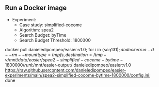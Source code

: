 
## Run a Docker image

 - Experiment: 
   - Case study: simplified-cocome
   - Algorithm: spea2
   - Search Budget: byTime
   - Search Budget Threshold: 1800000

docker pull danieledipompeo/easier:v1.0; for i in $(seq 1 31); do docker run -d --rm --mount type=tmpfs,destination=/tmp -v /mnt/data/easier/spea2-simplified-cocome-bytime-1800000/run$i:/mnt/easier-output/ danieledipompeo/easier:v1.0 https://raw.githubusercontent.com/danieledipompeo/easier-experiments/main/spea2-simplified-cocome-bytime-1800000/config.ini; done

